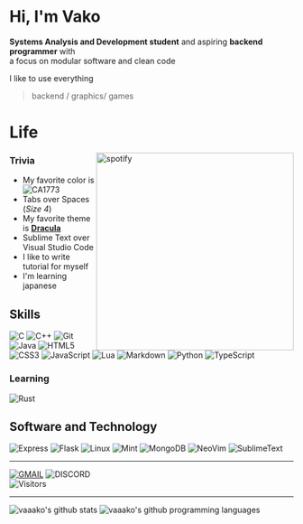 # Hi, I'm Vako
**Systems Analysis and Development student** and aspiring **backend programmer** with<br>
a focus on modular software and clean code

I like to use everything<br>
> backend / graphics/ games

# Life
<img align="right" alt="spotify" width="350" src="https://spotify-github-profile.vercel.app/api/view?uid=ogo8145ejm92x2s033ete7cdm&cover_image=true&theme=default&show_offline=false&background_color=121212&interchange=false&bar_color=ca1773&bar_color_cover=false">

### Trivia
- My favorite color is ![CA1773](https://img.shields.io/badge/CA1773-CA1773?logo=ca1773&logoColor=white&style=for-the-badge)
- Tabs over Spaces (*Size 4*)
- My favorite theme is [**Dracula**](https://draculatheme.com/)
- Sublime Text over Visual Studio Code
- I like to write tutorial for myself
- I'm learning japanese


## Skills
![C](https://img.shields.io/badge/C-A8B9CC?logo=c&logoColor=white&style=for-the-badge)
![C++](https://img.shields.io/badge/C++-00599C?logo=cplusplus&logoColor=white&style=for-the-badge)
![Git](https://img.shields.io/badge/Git-F05032?logo=git&logoColor=white&style=for-the-badge)
![Java](https://img.shields.io/badge/Java-F8981D?logo=java&logoColor=white&style=for-the-badge)
![HTML5](https://img.shields.io/badge/HTML5-E34F26?logo=html5&logoColor=white&style=for-the-badge)
![CSS3](https://img.shields.io/badge/CSS3-1572B6?logo=css3&logoColor=white&style=for-the-badge)
![JavaScript](https://img.shields.io/badge/JavaScript-F7DF1E?logo=javascript&logoColor=black&style=for-the-badge)
![Lua](https://img.shields.io/badge/Lua-2C2D72?logo=lua&logoColor=white&style=for-the-badge)
![Markdown](https://img.shields.io/badge/Markdown-000000?logo=markdown&logoColor=white&style=for-the-badge)
![Python](https://img.shields.io/badge/Python-3776AB?logo=python&logoColor=white&style=for-the-badge)
![TypeScript](https://img.shields.io/badge/TypeScript-3178C6?logo=typescript&logoColor=white&style=for-the-badge)

### Learning
![Rust](https://img.shields.io/badge/Rust-000000?logo=rust&logoColor=white&style=for-the-badge)


## Software and Technology
![Express](https://img.shields.io/badge/Express-000000?logo=express&logoColor=white&style=for-the-badge)
![Flask](https://img.shields.io/badge/Flask-000000?logo=flask&logoColor=white&style=for-the-badge)
![Linux](https://img.shields.io/badge/Linux-FCC624?logo=Linux&logoColor=black&style=for-the-badge)
![Mint](https://img.shields.io/badge/Mint-87CF3E?logo=linuxmint&logoColor=white&style=for-the-badge)
![MongoDB](https://img.shields.io/badge/MongoDB-47A248?logo=mongodb&logoColor=white&style=for-the-badge)
![NeoVim](https://img.shields.io/badge/NeoVim-57A143?logo=neovim&logoColor=white&style=for-the-badge)
![SublimeText](https://img.shields.io/badge/Sublime-FF9800?logo=sublimetext&logoColor=white&style=for-the-badge)

---

[![GMAIL](https://img.shields.io/badge/Gmail-EA4335?logo=gmail&logoColor=white&style=for-the-badge)](mailto:matharth520@gmail.com)
 ![DISCORD](https://img.shields.io/badge/vakothebat-5865F2?logo=discord&logoColor=white&style=for-the-badge)
<br>![Visitors](https://api.visitorbadge.io/api/visitors?path=https%3A%2F%2Fgithub.com%2Fvaaako%2Fvaaako&label=Visitors&labelColor=%23242424&countColor=%23ca1773)

---


![vaaako's github stats](https://github-readme-stats.vercel.app/api?username=vaaako&show_icons=true&theme=radical&include_all_commits=true&count_private=true)
![vaaako's github programming languages](https://github-readme-stats.vercel.app/api/top-langs?username=vaaako&layout=compact&langs_count=20&theme=radical&card_width=320)
